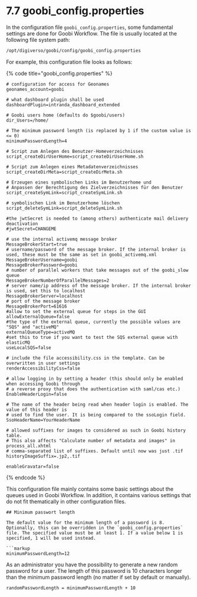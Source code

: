 # 7.7 goobi\_config.properties

In the configuration file `goobi_config.properties`, some fundamental settings are done for Goobi Workflow. The file is usually located at the following file system path:

```bash
/opt/digiverso/goobi/config/goobi_config.properties
```

For example, this configuration file looks as follows:

{% code title="goobi_config.properties" %}
```markup
# configuration for access for Geonames
geonames_account=goobi

# what dashboard plugin shall be used
dashboardPlugin=intranda_dashboard_extended

# Goobi users home (defaults do $goobi/users)
dir_Users=/home/

# The minimum password length (is replaced by 1 if the custom value is <= 0)
minimumPasswordLength=4

# Script zum Anlegen des Benutzer-Homeverzeichnisses
script_createDirUserHome=script_createDirUserHome.sh

# Script zum Anlegen eines Metadatenverzeichnisses
script_createDirMeta=script_createDirMeta.sh

# Erzeugen eines symbolischen Links im Benutzerhome und 
# Anpassen der Berechtigung des Zielverzeichnisses für den Benutzer
script_createSymLink=script_createSymLink.sh

# symbolischen Link im Benutzerhome löschen
script_deleteSymLink=script_deleteSymLink.sh

#the jwtSecret is needed to (among others) authenticate mail delivery deactivation
#jwtSecret=CHANGEME

# use the internal activemq message broker
MessageBrokerStart=true
# username/password of the message broker. If the internal broker is used, these must be the same as set in goobi_activemq.xml
MessageBrokerUsername=goobi
MessageBrokerPassword=goobi
# number of parallel workers that take messages out of the goobi_slow queue
MessageBrokerNumberOfParallelMessages=2
# server name/ip address of the message broker. If the internal broker is used, set this to localhost
MessageBrokerServer=localhost
# port of the message broker
MessageBrokerPort=61616
#allow to set the external queue for steps in the GUI
allowExternalQueue=false
#the type of the external queue, currently the possible values are "SQS" and "activeMQ"
externalQueueType=activeMQ
#set this to true if you want to test the SQS external queue with elasticMQ
useLocalSQS=false

# include the file accessibility.css in the template. Can be overwritten in user settings
renderAccessibilityCss=false

# allow logging in by setting a header (this should only be enabled when accessing Goobi through 
# a reverse proxy that does the authentication with saml/cas etc.)
EnableHeaderLogin=false

# The name of the header being read when header login is enabled. The value of this header is
# used to find the user. It is being compared to the ssoLogin field.
SsoHeaderName=YourHeaderName

# allowed suffixes for images to considered as such in Goobi history table. 
# This also affects "Calculate number of metadata and images" in process_all.xhtml
# comma-separated list of suffixes. Default until now was just .tif
historyImageSuffix=.jp2,.tif

enableGravatar=false
```
{% endcode %}

This configuration file mainly contains some basic settings about the queues used in Goobi Workflow. In addition, it contains various settings that do not fit thematically in other configuration files.

```
## Minimum passwort length

The default value for the minimum length of a password is 8. Optionally, this can be overridden in the `goobi_config.properties` file. The specified value must be at least 1. If a value below 1 is specified, 1 will be used instead.

```markup
minimumPasswordLength=12
```

As an administrator you have the possibility to generate a new random password for a user.
The length of this password is 10 characters longer than the minimum password length (no matter if set by default or manually).

```markup
randomPasswordLength = minimumPasswordLength + 10
